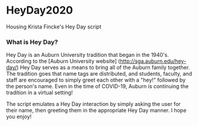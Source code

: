 # HeyDay2020
Housing Krista Fincke's Hey Day script

### What is Hey Day?
Hey Day is an Auburn University tradition that began in the 1940's. According to the [Auburn University website] (http://sga.auburn.edu/hey-day/) Hey Day serves as a means to bring all of the Auburn family together. The tradition goes that name tags are distributed, and students, faculty, and staff are encouraged to simply greet each other with a "hey!" followed by the person's name. Even in the time of COVID-19, Auburn is continuing the tradition in a virtual setting!

The script emulates a Hey Day interaction by simply asking the user for their name, then greeting them in the appropriate Hey Day manner. I hope you enjoy!
